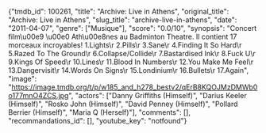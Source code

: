 {"tmdb_id": 100261, "title": "Archive: Live in Athens", "original_title": "Archive: Live in Athens", "slug_title": "archive-live-in-athens", "date": "2011-04-07", "genre": ["Musique"], "score": "0.0/10", "synopsis": "Concert film\u00e9 \u00e0 Ath\u00e8nes au Badminton Theatre. Il contient 17 morceaux incroyables!  1.Lights\r 2.Pills\r 3.Sane\r 4.Finding It So Hard\r 5.Razed To The Ground\r 6.Collapse/Collide\r 7.Bastardised Ink\r 8.Fuck U\r 9.Kings Of Speed\r 10.Lines\r 11.Blood In Numbers\r 12.You Make Me Feel\r 13.Dangervisit\r 14.Words On Signs\r 15.Londinium\r 16.Bullets\r 17.Again", "image": "https://image.tmdb.org/t/p/w185_and_h278_bestv2/qErB8KQOJMzDMWb0o177mnO4ZCS.jpg", "actors": ["Danny Griffiths (Himself)", "Darius Keeler (Himself)", "Rosko John (Himself)", "David Penney (Himself)", "Pollard Berrier (Himself)", "Maria Q (Herself)"], "comments": [], "recommandations_id": [], "youtube_key": "notfound"}